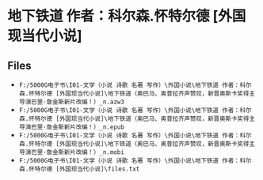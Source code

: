 # 地下铁道 作者：科尔森.怀特尔德 [外国现当代小说]

## Files

- `F:/5000G电子书\I01-文学（小说 诗歌 名著 写作）\外国小说\地下铁道 作者：科尔森.怀特尔德 [外国现当代小说]\地下铁道（奥巴马、奥普拉齐声赞叹，新晋奥斯卡奖得主导演巴里·詹金斯新片改编！）_n.azw3`
- `F:/5000G电子书\I01-文学（小说 诗歌 名著 写作）\外国小说\地下铁道 作者：科尔森.怀特尔德 [外国现当代小说]\地下铁道（奥巴马、奥普拉齐声赞叹，新晋奥斯卡奖得主导演巴里·詹金斯新片改编！）_n.epub`
- `F:/5000G电子书\I01-文学（小说 诗歌 名著 写作）\外国小说\地下铁道 作者：科尔森.怀特尔德 [外国现当代小说]\地下铁道（奥巴马、奥普拉齐声赞叹，新晋奥斯卡奖得主导演巴里·詹金斯新片改编！）_n.mobi`
- `F:/5000G电子书\I01-文学（小说 诗歌 名著 写作）\外国小说\地下铁道 作者：科尔森.怀特尔德 [外国现当代小说]\files.txt`
